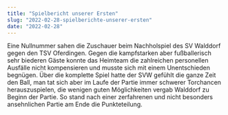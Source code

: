 ```yaml
---
title: "Spielbericht unserer Ersten"
slug: "2022-02-28-spielberichte-unserer-ersten"
date: "2022-02-28"
---
```

Eine Nullnummer sahen die Zuschauer beim Nachholspiel des SV Walddorf gegen den TSV Oferdingen. Gegen die kampfstarken aber fußballerisch sehr biederen Gäste konnte das Heimteam die zahlreichen personellen Ausfälle nicht kompensieren und musste sich mit einem Unentschieden begnügen. Über die komplette Spiel hatte der SVW gefühlt die ganze Zeit den Ball, man tat sich aber im Laufe der Partie immer schwerer Torchancen herauszuspielen, die wenigen guten Möglichkeiten vergab Walddorf zu Beginn der Partie. So stand nach einer zerfahrenen und nicht besonders ansehnlichen Partie am Ende die Punkteteilung.
